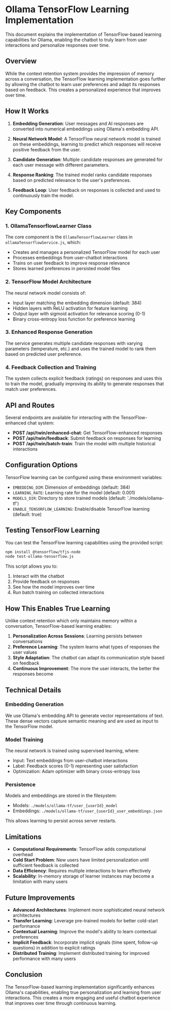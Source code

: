 # Ollama TensorFlow Learning Implementation

This document explains the implementation of TensorFlow-based learning capabilities for Ollama, enabling the chatbot to truly learn from user interactions and personalize responses over time.

## Overview

While the context retention system provides the impression of memory across a conversation, the TensorFlow learning implementation goes further by allowing the chatbot to learn user preferences and adapt its responses based on feedback. This creates a personalized experience that improves over time.

## How It Works

1. **Embedding Generation**: User messages and AI responses are converted into numerical embeddings using Ollama's embedding API.

2. **Neural Network Model**: A TensorFlow neural network model is trained on these embeddings, learning to predict which responses will receive positive feedback from the user.

3. **Candidate Generation**: Multiple candidate responses are generated for each user message with different parameters.

4. **Response Ranking**: The trained model ranks candidate responses based on predicted relevance to the user's preferences.

5. **Feedback Loop**: User feedback on responses is collected and used to continuously train the model.

## Key Components

### 1. OllamaTensorflowLearner Class

The core component is the `OllamaTensorflowLearner` class in `ollamaTensorflowService.js`, which:

- Creates and manages a personalized TensorFlow model for each user
- Processes embeddings from user-chatbot interactions
- Trains on user feedback to improve response relevance
- Stores learned preferences in persisted model files

### 2. TensorFlow Model Architecture

The neural network model consists of:

- Input layer matching the embedding dimension (default: 384)
- Hidden layers with ReLU activation for feature learning
- Output layer with sigmoid activation for relevance scoring (0-1)
- Binary cross-entropy loss function for preference learning

### 3. Enhanced Response Generation

The service generates multiple candidate responses with varying parameters (temperature, etc.) and uses the trained model to rank them based on predicted user preference.

### 4. Feedback Collection and Training

The system collects explicit feedback (ratings) on responses and uses this to train the model, gradually improving its ability to generate responses that match user preferences.

## API and Routes

Several endpoints are available for interacting with the TensorFlow-enhanced chat system:

- **POST /api/twin/enhanced-chat**: Get TensorFlow-enhanced responses
- **POST /api/twin/feedback**: Submit feedback on responses for learning
- **POST /api/twin/batch-train**: Train the model with multiple historical interactions

## Configuration Options

TensorFlow learning can be configured using these environment variables:

- `EMBEDDING_DIM`: Dimension of embeddings (default: 384)
- `LEARNING_RATE`: Learning rate for the model (default: 0.001)
- `MODELS_DIR`: Directory to store trained models (default: './models/ollama-tf')
- `ENABLE_TENSORFLOW_LEARNING`: Enable/disable TensorFlow learning (default: true)

## Testing TensorFlow Learning

You can test the TensorFlow learning capabilities using the provided script:

```bash
npm install @tensorflow/tfjs-node
node test-ollama-tensorflow.js
```

This script allows you to:
1. Interact with the chatbot
2. Provide feedback on responses
3. See how the model improves over time
4. Run batch training on collected interactions

## How This Enables True Learning

Unlike context retention which only maintains memory within a conversation, TensorFlow-based learning enables:

1. **Personalization Across Sessions**: Learning persists between conversations
2. **Preference Learning**: The system learns what types of responses the user values
3. **Style Adaptation**: The chatbot can adapt its communication style based on feedback
4. **Continuous Improvement**: The more the user interacts, the better the responses become

## Technical Details

### Embedding Generation

We use Ollama's embedding API to generate vector representations of text. These dense vectors capture semantic meaning and are used as input to the TensorFlow model.

### Model Training

The neural network is trained using supervised learning, where:
- Input: Text embeddings from user-chatbot interactions
- Label: Feedback scores (0-1) representing user satisfaction
- Optimization: Adam optimizer with binary cross-entropy loss

### Persistence

Models and embeddings are stored in the filesystem:
- Models: `./models/ollama-tf/user_{userId}_model`
- Embeddings: `./models/ollama-tf/user_{userId}_user_embeddings.json`

This allows learning to persist across server restarts.

## Limitations

- **Computational Requirements**: TensorFlow adds computational overhead
- **Cold Start Problem**: New users have limited personalization until sufficient feedback is collected
- **Data Efficiency**: Requires multiple interactions to learn effectively
- **Scalability**: In-memory storage of learner instances may become a limitation with many users

## Future Improvements

- **Advanced Architectures**: Implement more sophisticated neural network architectures
- **Transfer Learning**: Leverage pre-trained models for better cold-start performance
- **Contextual Learning**: Improve the model's ability to learn contextual preferences
- **Implicit Feedback**: Incorporate implicit signals (time spent, follow-up questions) in addition to explicit ratings
- **Distributed Training**: Implement distributed training for improved performance with many users

## Conclusion

The TensorFlow-based learning implementation significantly enhances Ollama's capabilities, enabling true personalization and learning from user interactions. This creates a more engaging and useful chatbot experience that improves over time through continuous learning. 